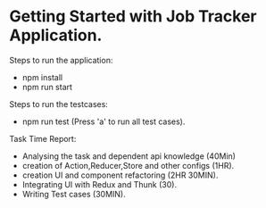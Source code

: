 # Getting Started with Job Tracker Application.

Steps to run the application:

- npm install
- npm run start

Steps to run the testcases:

- npm run test (Press 'a' to run all test cases).


Task Time Report:

- Analysing the task and dependent api knowledge (40Min)
- creation of Action,Reducer,Store and other configs (1HR).
- creation UI and component refactoring (2HR 30MIN).
- Integrating UI with Redux and Thunk (30).
- Writing Test cases (30MIN).



